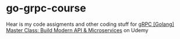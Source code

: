 # go-grpc-course

Hear is my code assigments and other coding stuff for 
[gRPC [Golang] Master Class: Build Modern API & Microservices](https://www.udemy.com/course/grpc-golang/) on Udemy
